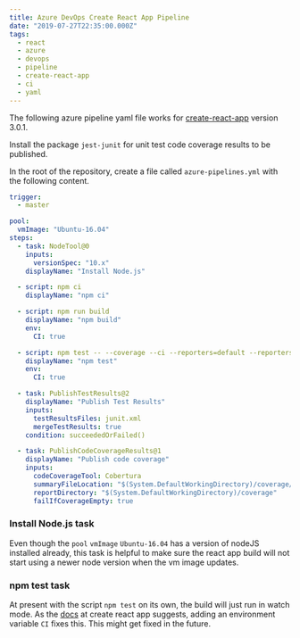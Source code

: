 ```yaml
---
title: Azure DevOps Create React App Pipeline
date: "2019-07-27T22:35:00.000Z"
tags:
  - react
  - azure
  - devops
  - pipeline
  - create-react-app
  - ci
  - yaml
---
```


The following azure pipeline yaml file works for [create-react-app](https://github.com/facebook/create-react-app) version 3.0.1.

Install the package `jest-junit` for unit test code coverage results to be published.

In the root of the repository, create a file called `azure-pipelines.yml` with the following content.

```yaml
trigger:
  - master

pool:
  vmImage: "Ubuntu-16.04"
steps:
  - task: NodeTool@0
    inputs:
      versionSpec: "10.x"
    displayName: "Install Node.js"

  - script: npm ci
    displayName: "npm ci"

  - script: npm run build
    displayName: "npm build"
    env:
      CI: true

  - script: npm test -- --coverage --ci --reporters=default --reporters=jest-junit --coverageReporters=cobertura
    displayName: "npm test"
    env:
      CI: true

  - task: PublishTestResults@2
    displayName: "Publish Test Results"
    inputs:
      testResultsFiles: junit.xml
      mergeTestResults: true
    condition: succeededOrFailed()

  - task: PublishCodeCoverageResults@1
    displayName: "Publish code coverage"
    inputs:
      codeCoverageTool: Cobertura
      summaryFileLocation: "$(System.DefaultWorkingDirectory)/coverage/cobertura-coverage.xml"
      reportDirectory: "$(System.DefaultWorkingDirectory)/coverage"
      failIfCoverageEmpty: true
```

### Install Node.js task

Even though the `pool` `vmImage` `Ubuntu-16.04` has a version of nodeJS installed already, this task is helpful to make sure the react app build will not start using a newer node version when the vm image updates.

### npm test task

At present with the script `npm test` on its own, the build will just run in watch mode. As the [docs](https://facebook.github.io/create-react-app/docs/running-tests#continuous-integration) at create react app suggests, adding an environment variable `CI` fixes this. This might get fixed in the future.
